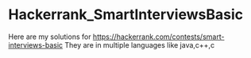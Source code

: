 # Hackerrank_SmartInterviewsBasic
Here are my solutions for https://hackerrank.com/contests/smart-interviews-basic
They are in multiple languages like java,c++,c
